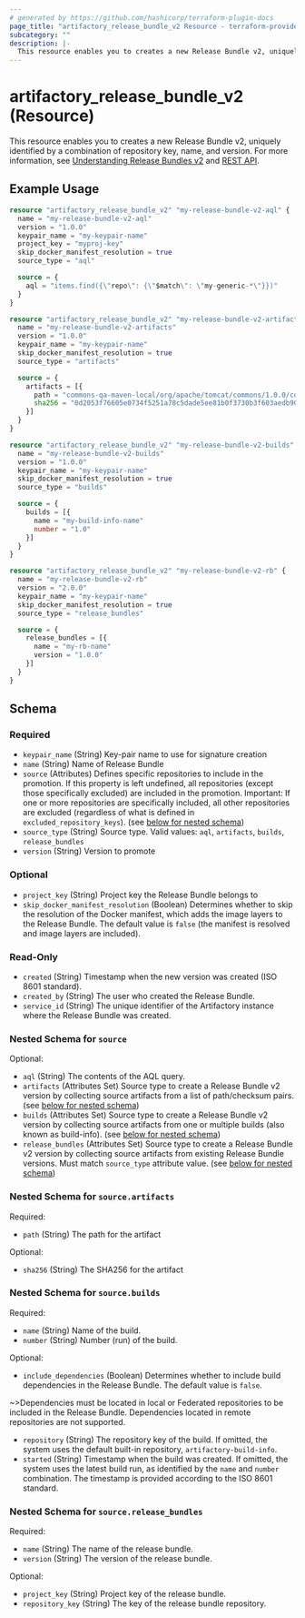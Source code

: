 ```yaml
---
# generated by https://github.com/hashicorp/terraform-plugin-docs
page_title: "artifactory_release_bundle_v2 Resource - terraform-provider-artifactory"
subcategory: ""
description: |-
  This resource enables you to creates a new Release Bundle v2, uniquely identified by a combination of repository key, name, and version. For more information, see Understanding Release Bundles v2 https://jfrog.com/help/r/jfrog-artifactory-documentation/understanding-release-bundles-v2 and REST API https://jfrog.com/help/r/jfrog-rest-apis/create-release-bundle-v2-version.
---
```


# artifactory_release_bundle_v2 (Resource)

This resource enables you to creates a new Release Bundle v2, uniquely identified by a combination of repository key, name, and version. For more information, see [Understanding Release Bundles v2](https://jfrog.com/help/r/jfrog-artifactory-documentation/understanding-release-bundles-v2) and [REST API](https://jfrog.com/help/r/jfrog-rest-apis/create-release-bundle-v2-version).

## Example Usage

```terraform
resource "artifactory_release_bundle_v2" "my-release-bundle-v2-aql" {
  name = "my-release-bundle-v2-aql"
  version = "1.0.0"
  keypair_name = "my-keypair-name"
  project_key = "myproj-key"
  skip_docker_manifest_resolution = true
  source_type = "aql"

  source = {
    aql = "items.find({\"repo\": {\"$match\": \"my-generic-*\"}})"
  }
}

resource "artifactory_release_bundle_v2" "my-release-bundle-v2-artifacts" {
  name = "my-release-bundle-v2-artifacts"
  version = "1.0.0"
  keypair_name = "my-keypair-name"
  skip_docker_manifest_resolution = true
  source_type = "artifacts"

  source = {
    artifacts = [{
      path = "commons-qa-maven-local/org/apache/tomcat/commons/1.0.0/commons-1.0.0.jar"
      sha256 = "0d2053f76605e0734f5251a78c5dade5ee81b0f3730b3f603aedb90bc58033fb"
    }]
  }
}

resource "artifactory_release_bundle_v2" "my-release-bundle-v2-builds" {
  name = "my-release-bundle-v2-builds"
  version = "1.0.0"
  keypair_name = "my-keypair-name"
  skip_docker_manifest_resolution = true
  source_type = "builds"

  source = {
    builds = [{
      name = "my-build-info-name"
      number = "1.0"
    }]
  }
}

resource "artifactory_release_bundle_v2" "my-release-bundle-v2-rb" {
  name = "my-release-bundle-v2-rb"
  version = "2.0.0"
  keypair_name = "my-keypair-name"
  skip_docker_manifest_resolution = true
  source_type = "release_bundles"

  source = {
    release_bundles = [{
      name = "my-rb-name"
      version = "1.0.0"
    }]
  }
}
```

<!-- schema generated by tfplugindocs -->
## Schema

### Required

- `keypair_name` (String) Key-pair name to use for signature creation
- `name` (String) Name of Release Bundle
- `source` (Attributes) Defines specific repositories to include in the promotion. If this property is left undefined, all repositories (except those specifically excluded) are included in the promotion. Important: If one or more repositories are specifically included, all other repositories are excluded (regardless of what is defined in `excluded_repository_keys`). (see [below for nested schema](#nestedatt--source))
- `source_type` (String) Source type. Valid values: `aql`, `artifacts`, `builds`, `release_bundles`
- `version` (String) Version to promote

### Optional

- `project_key` (String) Project key the Release Bundle belongs to
- `skip_docker_manifest_resolution` (Boolean) Determines whether to skip the resolution of the Docker manifest, which adds the image layers to the Release Bundle. The default value is `false` (the manifest is resolved and image layers are included).

### Read-Only

- `created` (String) Timestamp when the new version was created (ISO 8601 standard).
- `created_by` (String) The user who created the Release Bundle.
- `service_id` (String) The unique identifier of the Artifactory instance where the Release Bundle was created.

<a id="nestedatt--source"></a>
### Nested Schema for `source`

Optional:

- `aql` (String) The contents of the AQL query.
- `artifacts` (Attributes Set) Source type to create a Release Bundle v2 version by collecting source artifacts from a list of path/checksum pairs. (see [below for nested schema](#nestedatt--source--artifacts))
- `builds` (Attributes Set) Source type to create a Release Bundle v2 version by collecting source artifacts from one or multiple builds (also known as build-info). (see [below for nested schema](#nestedatt--source--builds))
- `release_bundles` (Attributes Set) Source type to create a Release Bundle v2 version by collecting source artifacts from existing Release Bundle versions. Must match `source_type` attribute value. (see [below for nested schema](#nestedatt--source--release_bundles))

<a id="nestedatt--source--artifacts"></a>
### Nested Schema for `source.artifacts`

Required:

- `path` (String) The path for the artifact

Optional:

- `sha256` (String) The SHA256 for the artifact


<a id="nestedatt--source--builds"></a>
### Nested Schema for `source.builds`

Required:

- `name` (String) Name of the build.
- `number` (String) Number (run) of the build.

Optional:

- `include_dependencies` (Boolean) Determines whether to include build dependencies in the Release Bundle. The default value is `false`.

~>Dependencies must be located in local or Federated repositories to be included in the Release Bundle. Dependencies located in remote repositories are not supported.
- `repository` (String) The repository key of the build. If omitted, the system uses the default built-in repository, `artifactory-build-info`.
- `started` (String) Timestamp when the build was created. If omitted, the system uses the latest build run, as identified by the `name` and `number` combination. The timestamp is provided according to the ISO 8601 standard.


<a id="nestedatt--source--release_bundles"></a>
### Nested Schema for `source.release_bundles`

Required:

- `name` (String) The name of the release bundle.
- `version` (String) The version of the release bundle.

Optional:

- `project_key` (String) Project key of the release bundle.
- `repository_key` (String) The key of the release bundle repository.
